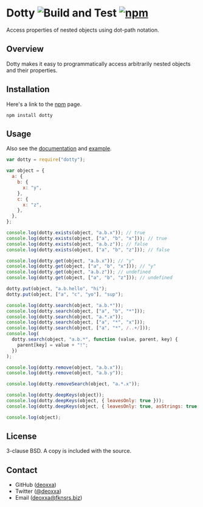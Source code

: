 # Dotty ![Build and Test](https://github.com/deoxxa/dotty/workflows/Build%20and%20Test/badge.svg) [![npm](https://img.shields.io/npm/v/dotty.svg)](https://www.npmjs.com/package/dotty)

Access properties of nested objects using dot-path notation.

## Overview

Dotty makes it easy to programmatically access arbitrarily nested objects and
their properties.

## Installation

Here's a link to the [npm](https://npmjs.org/package/dotty) page.

    npm install dotty

## Usage

Also see the [documentation](http://deoxxa.github.io/dotty/docs/) and
[example](example.js).

```javascript
var dotty = require("dotty");

var object = {
  a: {
    b: {
      x: "y",
    },
    c: {
      x: "z",
    },
  },
};

console.log(dotty.exists(object, "a.b.x")); // true
console.log(dotty.exists(object, ["a", "b", "x"])); // true
console.log(dotty.exists(object, "a.b.z")); // false
console.log(dotty.exists(object, ["a", "b", "z"])); // false

console.log(dotty.get(object, "a.b.x")); // "y"
console.log(dotty.get(object, ["a", "b", "x"])); // "y"
console.log(dotty.get(object, "a.b.z")); // undefined
console.log(dotty.get(object, ["a", "b", "z"])); // undefined

dotty.put(object, "a.b.hello", "hi");
dotty.put(object, ["a", "c", "yo"], "sup");

console.log(dotty.search(object, "a.b.*"));
console.log(dotty.search(object, ["a", "b", "*"]));
console.log(dotty.search(object, "a.*.x"));
console.log(dotty.search(object, ["a", "*", "x"]));
console.log(dotty.search(object, ["a", "*", /..+/]));
console.log(
  dotty.search(object, "a.b.*", function (value, parent, key) {
    parent[key] = value + "!";
  })
);

console.log(dotty.remove(object, "a.b.x"));
console.log(dotty.remove(object, "a.b.y"));

console.log(dotty.removeSearch(object, "a.*.x"));

console.log(dotty.deepKeys(object));
console.log(dotty.deepKeys(object, { leavesOnly: true }));
console.log(dotty.deepKeys(object, { leavesOnly: true, asStrings: true }));

console.log(object);
```

## License

3-clause BSD. A copy is included with the source.

## Contact

- GitHub ([deoxxa](https://github.com/deoxxa))
- Twitter ([@deoxxa](https://twitter.com/deoxxa))
- Email ([deoxxa@fknsrs.biz](mailto:deoxxa@fknsrs.biz))
